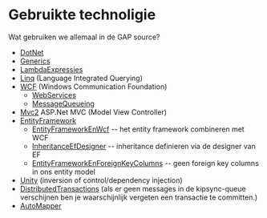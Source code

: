 Gebruikte technoligie
=====================

Wat gebruiken we allemaal in de GAP source?

-   [DotNet](DotNet.md)
-   [Generics](Generics.md)
-   [LambdaExpressies](LambdaExpressies.md)
-   [Linq](Linq.md) (Language Integrated Querying)
-   [WCF](WCF.md) (Windows Communication Foundation)
    -   [WebServices](WebServices.md)
    -   [MessageQueueing](MessageQueueing.md)
-   [Mvc2](Mvc2.md) ASP.Net MVC (Model View Controller)
-   [EntityFramework](EntityFramework.md)
    -   [EntityFrameworkEnWcf](EntityFrameworkEnWcf.md) -- het entity framework combineren
        met WCF
    -   [InheritanceEfDesigner](InheritanceEfDesigner.md) -- inheritance definieren via de
        designer van EF
    -   [EntityFrameworkEnForeignKeyColumns](EntityFrameworkEnForeignKeyColumns.md) -- geen foreign key
        columns in ons entity model
-   [Unity](Unity.md) (inversion of control/dependency injection)
-   [DistributedTransactions](DistributedTransactions.md) (als er geen messages in de
    kipsync-queue verschijnen ben je waarschijnlijk vergeten een
    transactie te committen.)
-   [AutoMapper](AutoMapper.md)

